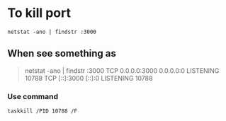 # To kill port 

```
netstat -ano | findstr :3000

```
## When see something as 

> netstat -ano | findstr :3000
TCP    0.0.0.0:3000           0.0.0.0:0              LISTENING       10788
TCP    [::]:3000              [::]:0                 LISTENING       10788

### Use command

``` taskkill /PID 10788 /F ```
